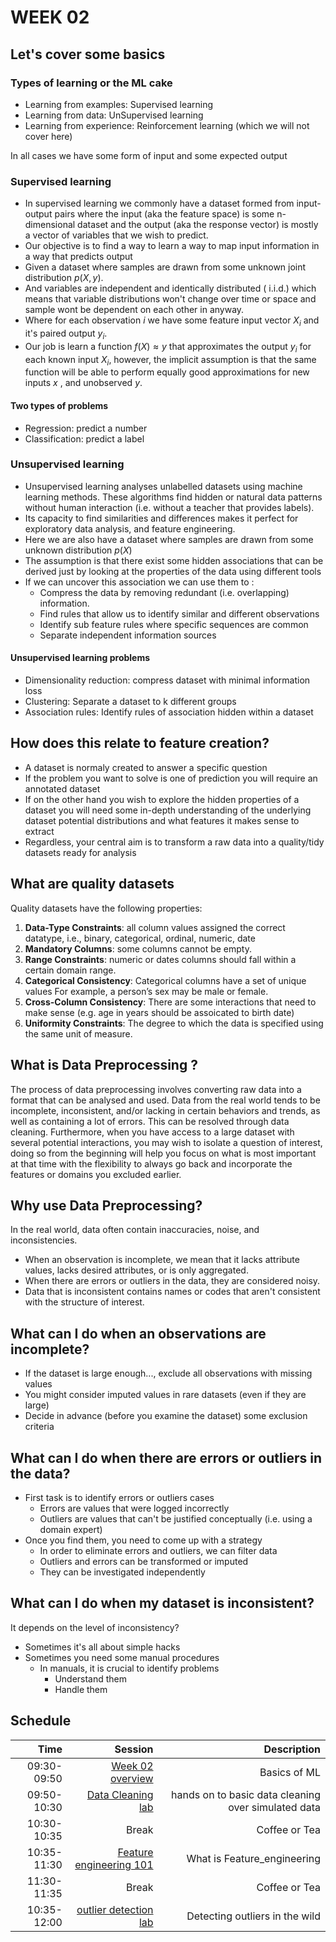 # WEEK 02

## Let's cover some basics 

### Types of learning or the ML cake

- Learning from examples: Supervised learning  
- Learning from data: UnSupervised learning  
- Learning from experience: Reinforcement learning (which we will not cover here)

In all cases we have some form of input and some expected output 

### Supervised learning 
- In supervised learning we commonly have a dataset formed from input-output pairs 
where the input (aka the feature space) is some n-dimensional dataset and the output (aka the response vector) is mostly a vector of variables that we wish to predict.
- Our objective is to find a way to learn a way to map input information in a way that predicts output 
- Given a dataset where samples are drawn from some unknown joint distribution $p(X, y)$. 
- And variables are independent and identically distributed ($\text{ i.i.d.}$) which means that variable distributions won't change over time or space and sample wont be dependent on each other in anyway.
- Where for each observation $i$ we have some feature input vector $X_i$ and it's paired output $y_i$.
- Our job is learn a function $f(X) \approx y$ that approximates the output $y_i$ for each known input $X_i$, however, the implicit assumption is that the same function will be able to perform equally good approximations for new inputs $x$ , and unobserved $y$.

#### Two types of problems 
- Regression: predict a number 
- Classification: predict a label 

### Unsupervised learning

- Unsupervised learning analyses unlabelled datasets using machine learning methods. These algorithms find hidden or natural data patterns without human interaction (i.e. without a teacher that provides labels). 
- Its capacity to find similarities and differences makes it perfect for exploratory data analysis, and feature engineering.
- Here we are also have a dataset where samples are drawn from some unknown distribution $p(X)$ 
- The assumption is that there exist some hidden associations that can be derived just by looking at the properties of the data using different tools  
- If we can uncover this association we can use them to :
  - Compress the data by removing redundant (i.e. overlapping) information. 
  - Find rules that allow us to identify similar and different observations 
  - Identify sub feature rules where specific sequences are common 
  - Separate independent information sources

#### Unsupervised learning problems

- Dimensionality reduction: compress dataset with minimal information loss 
- Clustering: Separate a dataset to k different groups  
- Association rules: Identify rules of association hidden within a dataset  


## How does this relate to feature creation? 
- A dataset is normaly created to answer a specific question 
- If the problem you want to solve is one of prediction you will require an annotated dataset 
- If on the other hand you wish to explore the hidden properties of a dataset you will need some in-depth understanding of the underlying dataset potential distributions and what features it makes sense to extract
- Regardless, your central aim is to transform a raw data into a quality/tidy datasets ready for analysis 


## What are quality datasets

Quality datasets have the following properties:

1. **Data-Type Constraints**: all column values assigned the correct datatype, i.e., binary, categorical, ordinal, numeric, date
1. **Mandatory Columns**: some columns cannot be empty.
1. **Range Constraints**: numeric or dates columns should fall within a certain domain range.
1. **Categorical Consistency**: Categorical columns have a set of unique values For example, a person’s sex may be male or female.
1. **Cross-Column Consistency**: There are some interactions that need to make sense (e.g. age in years should be assoicated to birth date)
1. **Uniformity Constraints**: The degree to which the data is specified using the same unit of measure.


## What is Data Preprocessing ?

The process of data preprocessing involves converting raw data into a format that can be analysed and used. Data from the real world tends to be incomplete, inconsistent, and/or lacking in certain behaviors and trends, as well as containing a lot of errors. This can be resolved through data cleaning.
Furthermore, when you have access to a large dataset with several potential interactions, you may wish to isolate a question of interest, doing so from the beginning will help you focus on what is most important at that time with the flexibility to always go back and incorporate the features or domains you excluded earlier.

## Why use Data Preprocessing?

In the real world, data often contain inaccuracies, noise, and inconsistencies.

- When an observation is incomplete, we mean that it lacks attribute values, lacks desired attributes, or is only aggregated.
- When there are errors or outliers in the data, they are considered noisy.
- Data that is inconsistent contains names or codes that aren't consistent with the structure of interest.

## What can I do when an observations are incomplete?

- If the dataset is large enough..., exclude all observations with missing values
- You might consider imputed values in rare datasets (even if they are large)
- Decide in advance (before you examine the dataset) some exclusion criteria

## What can I do when there are errors or outliers in the data?

- First task is to identify errors or outliers cases
  - Errors are values that were logged incorrectly
  - Outliers are values that can't be justified conceptually (i.e. using a domain expert)
- Once you find them, you need to come up with a strategy
  - In order to eliminate errors and outliers, we can filter data
  - Outliers and errors can be transformed or imputed
  - They can be investigated independently

## What can I do when my dataset is inconsistent?

It depends on the level of inconsistency?

- Sometimes it's all about simple hacks
- Sometimes you need some manual procedures
  - In manuals, it is crucial to identify problems
    - Understand them
    - Handle them

## Schedule

|Time    | Session    | Description   |
|-----------:|----------:|---------:|
|09:30-09:50| [Week 02 overview](https://github.com/esoreq/SystemAI2022/blob/main/class/week_02/index.html) | Basics of ML |
|09:50-10:30| [Data Cleaning lab](02_data_cleaning_lab.ipynb)| hands on to basic data cleaning over simulated data|
|10:30-10:35| Break | Coffee or Tea |
|10:35-11:30| [Feature engineering 101](05_feature_engineering_lab.ipynb)| What is Feature_engineering |
|11:30-11:35| Break | Coffee or Tea |
|10:35-12:00| [outlier detection lab](03_outlier_detection_lab.ipynb) | Detecting outliers in the wild |

<!-- #### Reinforcement learning
- Reinforcement learning is all about continuous learning, that is creating output that adapts to a changing world.
- Reinforcement learning teaches a computer a task through trial-and-error encounters with a dynamic environment. This learning technique allows the computer to optimise a reward measure without human interaction or explicit programming.

#### Reinforcement learning problems -->
